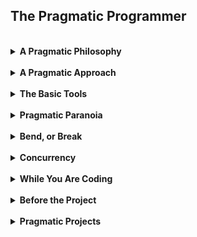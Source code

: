## The Pragmatic Programmer

<br>
<details>
<summary><b>A Pragmatic Philosophy</b></summary>

#
- I have agency over where I work and what I do if I'm willing to seek opportunity
- No excuses
  - provide options and explain what can be done if a problem arises
- Don't let problems go unresolved
  - communicate with coworkers
  - actively address issues that arise as they are discovered
- Develop my project visions before discussing them
  - bright ideas must be demonstrated to be so, not explained
  - people will be much more willing to commit resources to your idea if there is a structure for them to build off of
- Don't let minor issues accululate
  - source code cannot be maintained with patches alone
  - root cause analysis will allow for sustainable frameworks
- Recognise when to stop working on something
  - over-engineering or setting impossible requisites are not productive
- Knowing how to learn is more valuable than knowledge itself
  - learn a new programming language every year
  - read a new book every month
  - network to find people who want to talk about topics relevant to whatever I'm studying
- Restrict non-API comments to saying *why* something is done
  - code should already shows *how* it's done
- Be an avid communicator
  - actively listen to my colleagues
  - always respond to emails and messages, even if to inform the other person I will get back to them later
  - know my audience and what I want to communicate to them
  - make my presentations visually appealing
</details>

<br>
<details>
<summary><b>A Pragmatic Approach</b></summary>

#
- Make code **easy to change**
  - every piece of knowledge should only have one representation
  - use accessor functions when possible to read and write attributes of objects
- Write **orthogonal** (decoupled) code
  - changes to any one function should not break the functionality of another
  - features should be easy to add, remove, or combine
- Develop **tracer code** to demonstrate a method or structure for a project
  - try to hit very specific goals with the architechture that does no more than prove an idea
  - once the proof-of-concept is made then the project can begin accumulating incremental functionality
- Build a **prototype** for tasks I'm new to or that carry risk
  - the purpose is to learn
  - it does *not* require correctness, completeness, robustness, or style
  - use expedient methods like whiteboards and sticky notes
- Practice making **time estimates** for projects
  - ask people with experience how long similar projects took them
  - develop a model of all the moving parts, define the parameters, and make a best guess
  - take care to use language that compliments the uncertainty
  - continue making estimates interatively as progress is made
  - track all estimates to compare with the final result
</details>

<br>
<details>
<summary><b>The Basic Tools</b></summary>

#
- **Plain text** is a very simple and widely used means of data storage
  - it can be easily read by humans and is thereby a good standard
  - virtually every computing tool can operate on plain text
  - it's easy to create version control systems and test
- **Shells** accelerate workflow
  - automate common tasks and write custom scripts
  - doesn't have nearly as many limitations as GUIs do
- Practice **power editing** to speed up repetitive tasks
  - navigate text editors without the use of a mouse
  - find tools to boost efficiency, and build them if they don't exist
- Use **version control** with everything
  - on teams it keeps developers from breaking each others code
  - it times of crisis, it will save numerous hours of restoration
- Practice root cause analysis when **debugging**
  - testing must be systematic and thorough
  - try to reproduce bugs by failing tests before attempting to fix them
  - read all error messages
  - use a binary search method to track down value errors in the stacktrace
  - use *tracing statements* (diagnostic print messages) for real-time, concurrent process, and event-based applications
  - *rubber ducking* is explaining the problem to another person, the act of which alone can help you solve it
  - try process of elimination, first with your code, then dependencies
  - don't assume sections of code work no matter your confidence, prove it does
  - think of what could have been done to prevent the bug and try to make similar bugs easier to handle in the future  
- Learn a **text manipulation** language such as Ruby or Python
  - useful for prototyping, or just simplifying projects
- Keep an **engineering daybook** while working to log the day's events
  - logs serve better than memory and help to sustain an efficient workflow
</details>

<br>
<details>
<summary><b>Pragmatic Paranoia</b></summary>

#
- **Design by contract** to ensure the program runs as expected
  - define the preconditions, postconditions, and invariants
    - these should be handled between the call and function execution
  - include the input range, boundary conditions, expected results, or anticipated undesirable results
  - this style helps to crash programs where the problem first occurs, which saves time debugging
  - it's more useful than simply running unit tests, as it is integrated into the software itself
- Remember that **dead programs tell no lies**
  - crashing is often better than trying to handle all errors and continue
  - a terminated program cannot propogate bad information
- use **assertions** to explicitly check for "impossible" results
  - if the parameter or results cannot be null, add `assert(result != null)` to make sure
  - do not use assertions in place of real error handling for more expected errors
  - keep assersions in production code, as it can provide valuable information for very rare and difficult to reproduce bugs
- **Balance resources** by finishing what you start
  - make functions and objects that allocate resources responsible for deallocating them
  - take advantage of scope reduction with statements like `do` in Ruby and `with` in Python
  - resources should be balanced over time as well, such as logs and debug files: which cannot pile up indefinitely
  - extend the idea to routines requiring multiple resources
    - deallocate in reverse order of allocation to prevent errors in resources that reference previous ones
    - if allocating indentical sets of resources in different places, keep them in the same order to prevent deadlock
  - make sure to handle issues in languages that support exceptions
    - utilize variable scope to ensure resources are deallocated automatically after an exception
    - use a `finally` clause in `try...catch` blocks to clean up any allocated resources if an exception is raised
  - incorporate balance checks in the code, such as wrappers, to track all allocations and deallocations
- always take small steps in programming, and take rate of feedback as a "speed limit" to know when steps are too big
  - don't try to guess too far into the future
</details>

<br>
<details>
<summary><b>Bend, or Break</b></summary>

#


</details>

<br>
<details>
<summary><b>Concurrency</b></summary>

#


</details>

<br>
<details>
<summary><b>While You Are Coding</b></summary>

#


</details>

<br>
<details>
<summary><b>Before the Project</b></summary>

#


</details>

<br>
<details>
<summary><b>Pragmatic Projects</b></summary>

#


</details>